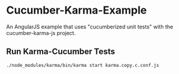 # Cucumber-Karma-Example
An AngularJS example that uses "cucumberized unit tests" with the cucumber-karma-js project.


## Run Karma-Cucumber Tests
`./node_modules/karma/bin/karma start karma.copy.c.conf.js`
